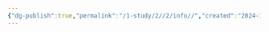 ```yaml
---
{"dg-publish":true,"permalink":"/1-study/2//2/info//","created":"2024-11-20T21:02:28.869+09:00","updated":"2025-06-03T20:07:20.613+09:00"}
---
```


